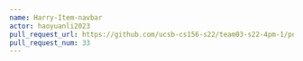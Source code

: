 ```yaml
---
name: Harry-Item-navbar
actor: haoyuanli2023
pull_request_url: https://github.com/ucsb-cs156-s22/team03-s22-4pm-1/pull/33
pull_request_num: 33
---
```

